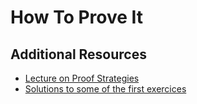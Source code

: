 
# How To Prove It 


## Additional Resources 
* [Lecture on Proof Strategies](http://faculty.ycp.edu/~dbabcock/mat235/lecture/lecture10.html) 
* [Solutions to some of the first exercices](https://community.plu.edu/~simicmka/245firstproofssols.pdf)
